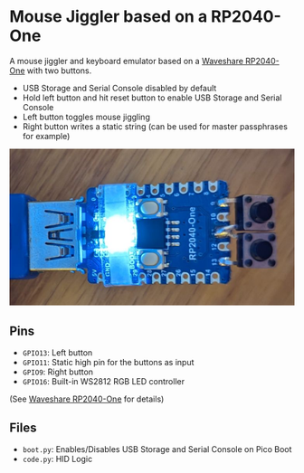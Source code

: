 # Mouse Jiggler based on a RP2040-One

A mouse jiggler and keyboard emulator based on a [Waveshare RP2040-One](https://www.waveshare.com/wiki/RP2040-One) with two buttons.

- USB Storage and Serial Console disabled by default
- Hold left button and hit reset button to enable USB Storage and Serial Console
- Left button toggles mouse jiggling
- Right button writes a static string (can be used for master passphrases for example)

![pic](image.png)

## Pins

- `GPIO13`: Left button
- `GPIO11`: Static high pin for the buttons as input
- `GPIO9`: Right button
- `GPIO16`: Built-in WS2812 RGB LED controller

(See [Waveshare RP2040-One](https://www.waveshare.com/wiki/RP2040-One) for details)

## Files

- `boot.py`: Enables/Disables USB Storage and Serial Console on Pico Boot
- `code.py`: HID Logic
